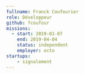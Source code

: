 ```yaml
---
fullname: Franck Coufourier
role: Développeur
github: fcoufour
missions:
  - start: 2019-01-07
    end: 2019-04-04
    status: independent
    employer: octo
startups:
    - signalement
---
```


